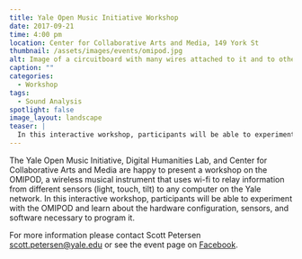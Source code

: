 ```yaml
---
title: Yale Open Music Initiative Workshop
date: 2017-09-21
time: 4:00 pm
location: Center for Collaborative Arts and Media, 149 York St
thumbnail: /assets/images/events/omipod.jpg
alt: Image of a circuitboard with many wires attached to it and to other circuitboards.
caption: ""
categories: 
  - Workshop
tags:
  - Sound Analysis
spotlight: false 
image_layout: landscape
teaser: |
  In this interactive workshop, participants will be able to experiment with the OMIPOD and learn about the hardware configuration, sensors, and software necessary to program it.
---
```

The Yale Open Music Initiative, Digital Humanities Lab, and Center for Collaborative Arts and Media are happy to present a workshop on the OMIPOD, a wireless musical instrument that uses wi-fi to relay information from different sensors (light, touch, tilt) to any computer on the Yale network. In this interactive workshop, participants will be able to experiment with the OMIPOD and learn about the hardware configuration, sensors, and software necessary to program it.
   
For more information please contact Scott Petersen [scott.petersen@yale.edu](mailto:scott.petersen@yale.edu) or see the event page on <a href='https://www.facebook.com/events/1058338124303703/' target='_blank'>Facebook</a>.